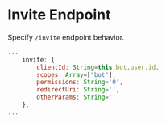 # Invite Endpoint

Specify `/invite` endpoint behavior.

```js
...
    invite: {
        clientId: String=this.bot.user.id,
        scopes: Array=["bot"],
        permissions: String='0',
        redirectUri: String='',
        otherParams: String=''
    },
...
```

